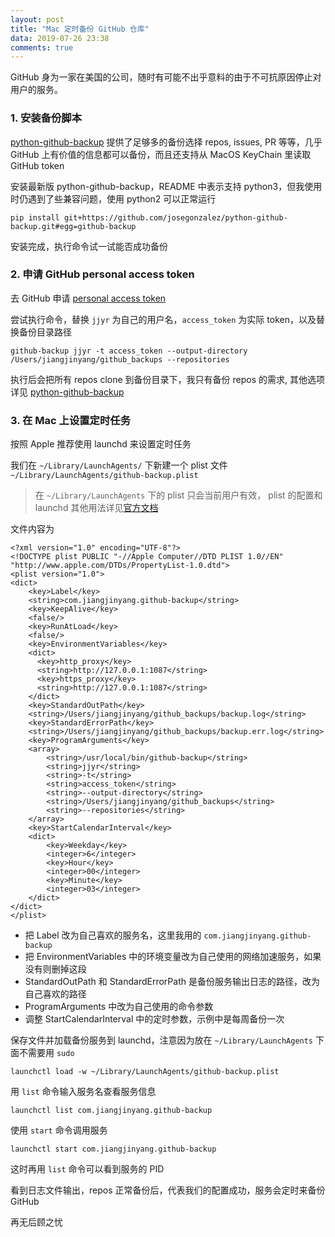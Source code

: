 ```yaml
---
layout: post
title: "Mac 定时备份 GitHub 仓库"
data: 2019-07-26 23:38
comments: true
---
```


GitHub 身为一家在美国的公司，随时有可能不出乎意料的由于不可抗原因停止对用户的服务。

### 1. 安装备份脚本

[python-github-backup](https://github.com/josegonzalez/python-github-backup) 提供了足够多的备份选择 repos, issues, PR 等等，几乎 GitHub 上有价值的信息都可以备份，而且还支持从 MacOS KeyChain 里读取 GitHub token

安装最新版 python-github-backup，README 中表示支持 python3，但我使用时仍遇到了些兼容问题，使用 python2 可以正常运行

`pip install git+https://github.com/josegonzalez/python-github-backup.git#egg=github-backup`

安装完成，执行命令试一试能否成功备份

### 2. 申请 GitHub personal access token

去 GitHub 申请 [personal access token](https://github.blog/2013-05-16-personal-api-tokens/)

尝试执行命令，替换 `jjyr` 为自己的用户名，`access_token` 为实际 token，以及替换备份目录路径

`github-backup jjyr -t access_token --output-directory /Users/jiangjinyang/github_backups --repositories`

执行后会把所有 repos clone 到备份目录下，我只有备份 repos 的需求, 其他选项详见 [python-github-backup](https://github.com/josegonzalez/python-github-backup)

### 3. 在 Mac 上设置定时任务

按照 Apple 推荐使用 launchd 来设置定时任务

我们在 `~/Library/LaunchAgents/` 下新建一个 plist 文件 `~/Library/LaunchAgents/github-backup.plist`

> 在 `~/Library/LaunchAgents` 下的 plist 只会当前用户有效，
> plist 的配置和 launchd 其他用法详见[官方文档](https://developer.apple.com/library/archive/documentation/MacOSX/Conceptual/BPSystemStartup/Chapters/CreatingLaunchdJobs.html#//apple_ref/doc/uid/TP40001762-104142)

文件内容为

``` plist
<?xml version="1.0" encoding="UTF-8"?>
<!DOCTYPE plist PUBLIC "-//Apple Computer//DTD PLIST 1.0//EN" "http://www.apple.com/DTDs/PropertyList-1.0.dtd">
<plist version="1.0">
<dict>
    <key>Label</key>
    <string>com.jiangjinyang.github-backup</string>
    <key>KeepAlive</key>
    <false/>
    <key>RunAtLoad</key>
    <false/>
    <key>EnvironmentVariables</key>
    <dict>
      <key>http_proxy</key>
      <string>http://127.0.0.1:1087</string>
      <key>https_proxy</key>
      <string>http://127.0.0.1:1087</string>
    </dict>
    <key>StandardOutPath</key>
    <string>/Users/jiangjinyang/github_backups/backup.log</string>
    <key>StandardErrorPath</key>
    <string>/Users/jiangjinyang/github_backups/backup.err.log</string>
    <key>ProgramArguments</key>
    <array>
        <string>/usr/local/bin/github-backup</string>
        <string>jjyr</string>
        <string>-t</string>
        <string>access_token</string>
        <string>--output-directory</string>
        <string>/Users/jiangjinyang/github_backups</string>
        <string>--repositories</string>
    </array>
    <key>StartCalendarInterval</key>
    <dict>
        <key>Weekday</key>
        <integer>6</integer>
        <key>Hour</key>
        <integer>00</integer>
        <key>Minute</key>
        <integer>03</integer>
    </dict>
</dict>
</plist>
```

* 把 Label 改为自己喜欢的服务名，这里我用的 `com.jiangjinyang.github-backup`
* 把 EnvironmentVariables 中的环境变量改为自己使用的网络加速服务，如果没有则删掉这段
* StandardOutPath 和 StandardErrorPath 是备份服务输出日志的路径，改为自己喜欢的路径
* ProgramArguments 中改为自己使用的命令参数
* 调整 StartCalendarInterval 中的定时参数，示例中是每周备份一次

保存文件并加载备份服务到 launchd，注意因为放在 `~/Library/LaunchAgents` 下面不需要用 `sudo`

`launchctl load -w ~/Library/LaunchAgents/github-backup.plist`

用 `list` 命令输入服务名查看服务信息

`launchctl list com.jiangjinyang.github-backup`

使用 `start` 命令调用服务

`launchctl start com.jiangjinyang.github-backup`

这时再用 `list` 命令可以看到服务的 PID

看到日志文件输出，repos 正常备份后，代表我们的配置成功，服务会定时来备份 GitHub

再无后顾之忧
